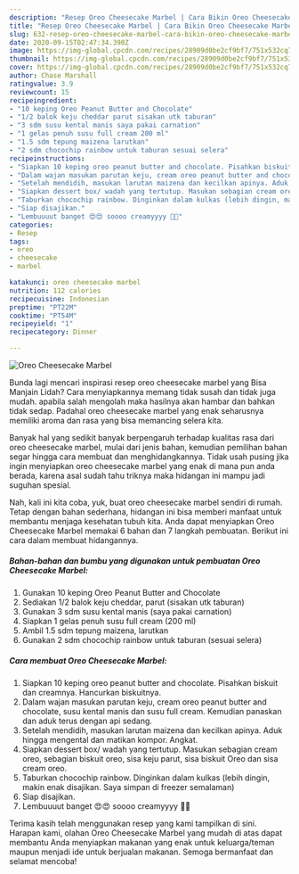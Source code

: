 ```yaml
---
description: "Resep Oreo Cheesecake Marbel | Cara Bikin Oreo Cheesecake Marbel Yang Enak Dan Mudah"
title: "Resep Oreo Cheesecake Marbel | Cara Bikin Oreo Cheesecake Marbel Yang Enak Dan Mudah"
slug: 632-resep-oreo-cheesecake-marbel-cara-bikin-oreo-cheesecake-marbel-yang-enak-dan-mudah
date: 2020-09-15T02:47:34.390Z
image: https://img-global.cpcdn.com/recipes/28909d0be2cf9bf7/751x532cq70/oreo-cheesecake-marbel-foto-resep-utama.jpg
thumbnail: https://img-global.cpcdn.com/recipes/28909d0be2cf9bf7/751x532cq70/oreo-cheesecake-marbel-foto-resep-utama.jpg
cover: https://img-global.cpcdn.com/recipes/28909d0be2cf9bf7/751x532cq70/oreo-cheesecake-marbel-foto-resep-utama.jpg
author: Chase Marshall
ratingvalue: 3.9
reviewcount: 15
recipeingredient:
- "10 keping Oreo Peanut Butter and Chocolate"
- "1/2 balok keju cheddar parut sisakan utk taburan"
- "3 sdm susu kental manis saya pakai carnation"
- "1 gelas penuh susu full cream 200 ml"
- "1.5 sdm tepung maizena larutkan"
- "2 sdm chocochip rainbow untuk taburan sesuai selera"
recipeinstructions:
- "Siapkan 10 keping oreo peanut butter and chocolate. Pisahkan biskuit dan creamnya. Hancurkan biskuitnya."
- "Dalam wajan masukan parutan keju, cream oreo peanut butter and chocolate, susu kental manis dan susu full cream. Kemudian panaskan dan aduk terus dengan api sedang."
- "Setelah mendidih, masukan larutan maizena dan kecilkan apinya. Aduk hingga mengental dan matikan kompor. Angkat."
- "Siapkan dessert box/ wadah yang tertutup. Masukan sebagian cream oreo, sebagian biskuit oreo, sisa keju parut, sisa biskuit Oreo dan sisa cream oreo."
- "Taburkan chocochip rainbow. Dinginkan dalam kulkas (lebih dingin, makin enak disajikan. Saya simpan di freezer semalaman)"
- "Siap disajikan."
- "Lembuuuut banget 😍😍 soooo creamyyyy 🤩💕"
categories:
- Resep
tags:
- oreo
- cheesecake
- marbel

katakunci: oreo cheesecake marbel 
nutrition: 112 calories
recipecuisine: Indonesian
preptime: "PT22M"
cooktime: "PT54M"
recipeyield: "1"
recipecategory: Dinner

---
```



![Oreo Cheesecake Marbel](https://img-global.cpcdn.com/recipes/28909d0be2cf9bf7/751x532cq70/oreo-cheesecake-marbel-foto-resep-utama.jpg)

Bunda lagi mencari inspirasi resep oreo cheesecake marbel yang Bisa Manjain Lidah? Cara menyiapkannya memang tidak susah dan tidak juga mudah. apabila salah mengolah maka hasilnya akan hambar dan bahkan tidak sedap. Padahal oreo cheesecake marbel yang enak seharusnya memiliki aroma dan rasa yang bisa memancing selera kita.



Banyak hal yang sedikit banyak berpengaruh terhadap kualitas rasa dari oreo cheesecake marbel, mulai dari jenis bahan, kemudian pemilihan bahan segar hingga cara membuat dan menghidangkannya. Tidak usah pusing jika ingin menyiapkan oreo cheesecake marbel yang enak di mana pun anda berada, karena asal sudah tahu triknya maka hidangan ini mampu jadi suguhan spesial.


Nah, kali ini kita coba, yuk, buat oreo cheesecake marbel sendiri di rumah. Tetap dengan bahan sederhana, hidangan ini bisa memberi manfaat untuk membantu menjaga kesehatan tubuh kita. Anda dapat menyiapkan Oreo Cheesecake Marbel memakai 6 bahan dan 7 langkah pembuatan. Berikut ini cara dalam membuat hidangannya.

<!--inarticleads1-->

##### Bahan-bahan dan bumbu yang digunakan untuk pembuatan Oreo Cheesecake Marbel:

1. Gunakan 10 keping Oreo Peanut Butter and Chocolate
1. Sediakan 1/2 balok keju cheddar, parut (sisakan utk taburan)
1. Gunakan 3 sdm susu kental manis (saya pakai carnation)
1. Siapkan 1 gelas penuh susu full cream (200 ml)
1. Ambil 1.5 sdm tepung maizena, larutkan
1. Gunakan 2 sdm chocochip rainbow untuk taburan (sesuai selera)




<!--inarticleads2-->

##### Cara membuat Oreo Cheesecake Marbel:

1. Siapkan 10 keping oreo peanut butter and chocolate. Pisahkan biskuit dan creamnya. Hancurkan biskuitnya.
1. Dalam wajan masukan parutan keju, cream oreo peanut butter and chocolate, susu kental manis dan susu full cream. Kemudian panaskan dan aduk terus dengan api sedang.
1. Setelah mendidih, masukan larutan maizena dan kecilkan apinya. Aduk hingga mengental dan matikan kompor. Angkat.
1. Siapkan dessert box/ wadah yang tertutup. Masukan sebagian cream oreo, sebagian biskuit oreo, sisa keju parut, sisa biskuit Oreo dan sisa cream oreo.
1. Taburkan chocochip rainbow. Dinginkan dalam kulkas (lebih dingin, makin enak disajikan. Saya simpan di freezer semalaman)
1. Siap disajikan.
1. Lembuuuut banget 😍😍 soooo creamyyyy 🤩💕




Terima kasih telah menggunakan resep yang kami tampilkan di sini. Harapan kami, olahan Oreo Cheesecake Marbel yang mudah di atas dapat membantu Anda menyiapkan makanan yang enak untuk keluarga/teman maupun menjadi ide untuk berjualan makanan. Semoga bermanfaat dan selamat mencoba!
